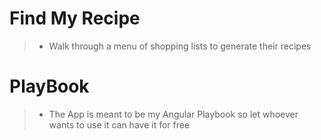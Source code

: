 # Find My Recipe

> * Walk through a menu of shopping lists to generate their recipes

# PlayBook

> * The App is meant to be my Angular Playbook so let whoever wants to use it can have it for free
